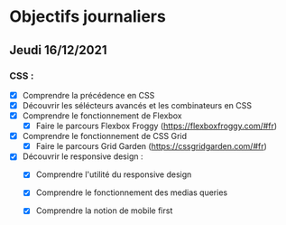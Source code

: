 # Objectifs journaliers

## Jeudi 16/12/2021

### CSS : 
* [x] Comprendre la précédence en CSS
* [x] Découvrir les sélécteurs avancés et les combinateurs en CSS
* [x] Comprendre le fonctionnement de Flexbox
    * [X] Faire le parcours Flexbox Froggy (https://flexboxfroggy.com/#fr)
* [x] Comprendre le fonctionnement de CSS Grid
    * [X] Faire le parcours Grid Garden (https://cssgridgarden.com/#fr)

* [x] Découvrir le responsive design :
    * [x] Comprendre l'utilité du responsive design
    * [x] Comprendre le fonctionnement des medias queries
    * [x] Comprendre la notion de mobile first





